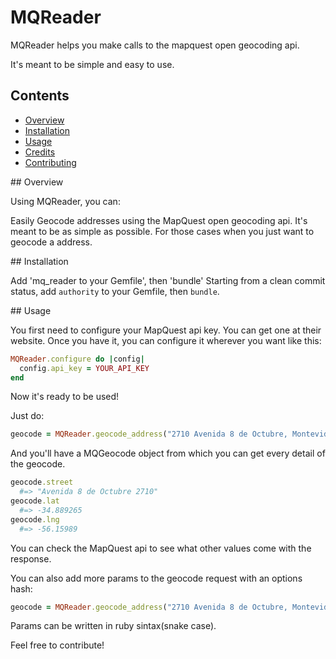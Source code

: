 # MQReader

MQReader helps you make calls to the mapquest open geocoding api.

It's meant to be simple and easy to use.

## Contents

<ul>
  <li><a href="#overview">Overview</a></li>
  <li><a href="#installation">Installation</a></li>
  <li><a href="#usage">Usage</a>
  <li><a href="#credits">Credits</a></li>
  <li><a href="#contributing">Contributing</a></li>
</ul>

<a name="overview">
## Overview

Using MQReader, you can:

Easily Geocode addresses using the MapQuest open geocoding api.
It's meant to be as simple as possible. For those cases when you just want to geocode a address.

<a name="installation">
## Installation

Add 'mq_reader to your Gemfile', then 'bundle'
Starting from a clean commit status, add `authority` to your Gemfile, then `bundle`.

<a name="usage">
## Usage

You first need to configure your MapQuest api key. You can get one at their website.
Once you have it, you can configure it wherever you want like this:

```ruby
MQReader.configure do |config|
  config.api_key = YOUR_API_KEY
end
```

Now it's ready to be used!

Just do:

```ruby
geocode = MQReader.geocode_address("2710 Avenida 8 de Octubre, Montevideo, Uruguay")
```

And you'll have a MQGeocode object from which you can get every detail of the geocode.

```ruby
geocode.street
  #=> "Avenida 8 de Octubre 2710"
geocode.lat
  #=> -34.889265
geocode.lng
  #=> -56.15989
```

You can check the MapQuest api to see what other values come with the response.

You can also add more params to the geocode request with an options hash:

```ruby
geocode = MQReader.geocode_address("2710 Avenida 8 de Octubre, Montevideo, Uruguay", {max_results: 2})
```

Params can be written in ruby sintax(snake case).

<a name="contributing">

Feel free to contribute!